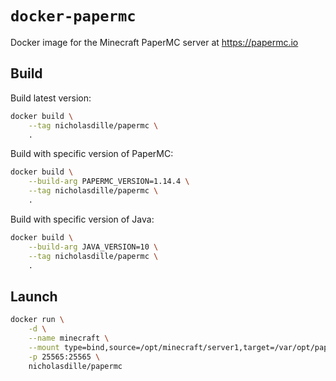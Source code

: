 # `docker-papermc`

Docker image for the Minecraft PaperMC server at https://papermc.io

## Build

Build latest version:

```bash
docker build \
    --tag nicholasdille/papermc \
    .
```

Build with specific version of PaperMC:

```bash
docker build \
    --build-arg PAPERMC_VERSION=1.14.4 \
    --tag nicholasdille/papermc \
    .
```

Build with specific version of Java:

```bash
docker build \
    --build-arg JAVA_VERSION=10 \
    --tag nicholasdille/papermc \
    .
```

## Launch

```bash
docker run \
    -d \
    --name minecraft \
    --mount type=bind,source=/opt/minecraft/server1,target=/var/opt/papermc \
    -p 25565:25565 \
    nicholasdille/papermc
```
